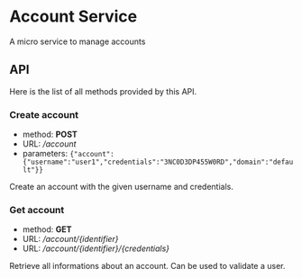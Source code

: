 # Account Service

A micro service to manage accounts

## API

Here is the list of all methods provided by this API.

### Create account

* method: **POST**
* URL: _/account_
* parameters: `{"account":{"username":"user1","credentials":"3NC0D3DP455W0RD","domain":"default"}}`

Create an account with the given username and credentials.

### Get account

* method: **GET**
* URL: _/account/{identifier}_
* URL: _/account/{identifier}/{credentials}_

Retrieve all informations about an account. Can be used to validate a user.

